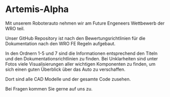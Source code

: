 # Artemis-Alpha

Mit unserem Roboterauto nehmen wir am Future Engeneers Wettbewerb der WRO teil.

Unser GitHub Repository ist nach den Bewertungsrichtlinien für die Dokumentation nach den WRO FE Regeln aufgebaut.

In den Ordnern 1-5 und 7 sind die Informationen entsprechend den Titeln und den Dokumentationsrichtlinien zu finden. Bei Unklarheiten sind unter Fotos viele Visualisierungen aller wichtigen Komponenten zu finden, um sich einen guten Überblick über das Auto zu verschaffen.

Dort sind alle CAD Modelle und der gesamte Code zusehen.

Bei Fragen kommen Sie gerne auf uns zu.

